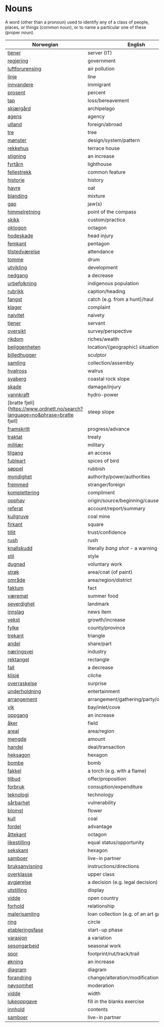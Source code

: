 # Nouns

A word (other than a pronoun) used to identify any of a class of people, places, or things (common noun), or to name a particular one of these (proper noun).

| Norwegian | English | Gender |
| --- | --- | --- |
| [tjener](https://www.ordnett.no/search?language=no&phrase=tjener) | server (IT) | m |
| [regjering](https://www.ordnett.no/search?language=no&phrase=regjering) | government | m |
| [luftforurensing](https://www.ordnett.no/search?language=no&phrase=luftforurensing) | air pollution | m |
| [linje](https://www.ordnett.no/search?language=no&phrase=linje) | line | m |
| [innvandere](https://www.ordnett.no/search?language=no&phrase=innvandere) | immigrant | m |
| [prosent](https://www.ordnett.no/search?language=no&phrase=prosent) | percent | m |
| [tap](https://www.ordnett.no/search?language=no&phrase=tap) | loss/bereavement | i |
| [skjærgård](https://www.ordnett.no/search?language=no&phrase=skjærgård) | archipelago | m |
| [agens](https://www.ordnett.no/search?language=no&phrase=agens) | agency | m |
| [utland](https://www.ordnett.no/search?language=no&phrase=utland) | foreign/abroad | m |
| [tre](https://www.ordnett.no/search?language=no&phrase=tre) | tree | i |
| [mønster](https://www.ordnett.no/search?language=no&phrase=mønster) | design/system/pattern | i |
| [rekkehus](https://www.ordnett.no/search?language=no&phrase=rekkehus) | terrace house | i |
| [stigning](https://www.ordnett.no/search?language=no&phrase=stigning) | an increase | m |
| [fyrtårn](https://www.ordnett.no/search?language=no&phrase=fyrtårn) | lighthouse | i |
| [fellestrekk](https://www.ordnett.no/search?language=no&phrase=fellestrekk) | common feature | i |
| [historie](https://www.ordnett.no/search?language=no&phrase=historie) | history | m/f |
| [havre](https://www.ordnett.no/search?language=no&phrase=havre) | oat | m |
| [blanding](https://www.ordnett.no/search?language=no&phrase=blanding) | mixture | m |
| [gap](https://www.ordnett.no/search?language=no&phrase=gap) | jaw(s) | m |
| [himmelretning](https://www.ordnett.no/search?language=no&phrase=himmelretning) | point of the compass | m |
| [skikk](https://www.ordnett.no/search?language=no&phrase=skikk) | custom/practice | m |
| [oktogon](https://www.ordnett.no/search?language=no&phrase=oktogon) | octagon | m |
| [hodeskade](https://www.ordnett.no/search?language=no&phrase=hodeskade) | head injury | m |
| [femkant](https://www.ordnett.no/search?language=no&phrase=femkant) | pentagon | m |
| [tilstedværelse](https://www.ordnett.no/search?language=no&phrase=tilstedværelse) | attendance | i |
| [tomme](https://www.ordnett.no/search?language=no&phrase=tomme) | drum | m |
| [utvikling](https://www.ordnett.no/search?language=no&phrase=utvikling) | development | m |
| [nedgang](https://www.ordnett.no/search?language=no&phrase=nedgang) | a decrease | m |
| [urbefolkning](https://www.ordnett.no/search?language=no&phrase=urbefolkning) | indigenous population | m |
| [rubrikk](https://www.ordnett.no/search?language=no&phrase=rubrikk) | caption/heading | m |
| [fangst](https://www.ordnett.no/search?language=no&phrase=fangst) | catch (e.g. from a hunt)/haul | m |
| [klager](https://www.ordnett.no/search?language=no&phrase=klager) | complaint | m |
| [naivitet](https://www.ordnett.no/search?language=no&phrase=naivitet) | naivety | m |
| [tjener](https://www.ordnett.no/search?language=no&phrase=tjener) | servant | m |
| [oversikt](https://www.ordnett.no/search?language=no&phrase=oversikt) | survey/perspective | m |
| [rikdom](https://www.ordnett.no/search?language=no&phrase=rikdom) | riches/wealth | m |
| [beliggenheten](https://www.ordnett.no/search?language=no&phrase=beliggenheten) | location/(geographic) situation | m/f |
| [billedhugger](https://www.ordnett.no/search?language=no&phrase=billedhugger) | sculptor | m |
| [samling](https://www.ordnett.no/search?language=no&phrase=samling) | collection/assembly | m |
| [hvalross](https://www.ordnett.no/search?language=no&phrase=hvalross) | walrus | m |
| [svaberg](https://www.ordnett.no/search?language=no&phrase=svaberg) | coastal rock slope | i |
| [skade](https://www.ordnett.no/search?language=no&phrase=skade) | damage/injury | m |
| [vannkraft](https://www.ordnett.no/search?language=no&phrase=vannkraft) | hydro-power | m |
| [bratte fjell](https://www.ordnett.no/search?language=no&phrase=bratte fjell) | steep slope | m |
| [framskritt](https://www.ordnett.no/search?language=no&phrase=framskritt) | progress/advance | i |
| [traktat](https://www.ordnett.no/search?language=no&phrase=traktat) | treaty | m |
| [militær](https://www.ordnett.no/search?language=no&phrase=militær) | military | m |
| [tilgang](https://www.ordnett.no/search?language=no&phrase=tilgang) | an access | i |
| [fubleart](https://www.ordnett.no/search?language=no&phrase=fubleart) | spices of bird | m/f |
| [søppel](https://www.ordnett.no/search?language=no&phrase=søppel) | rubbish | i |
| [myndighet](https://www.ordnett.no/search?language=no&phrase=myndighet) | authority/power/authorities | m |
| [fremmed](https://www.ordnett.no/search?language=no&phrase=fremmed) | stranger/foreign | m |
| [komplettering](https://www.ordnett.no/search?language=no&phrase=komplettering) | compliment | m |
| [opphav](https://www.ordnett.no/search?language=no&phrase=opphav) | origin/source/beginning/cause | i |
| [referat](https://www.ordnett.no/search?language=no&phrase=referat) | account/report/summary | i |
| [kullgruve](https://www.ordnett.no/search?language=no&phrase=kullgruve) | coal mine | m |
| [firkant](https://www.ordnett.no/search?language=no&phrase=firkant) | square | m |
| [tillit](https://www.ordnett.no/search?language=no&phrase=tillit) | trust/confidence | m |
| [rush](https://www.ordnett.no/search?language=no&phrase=rush) | rush | i |
| [knallskudd](https://www.ordnett.no/search?language=no&phrase=knallskudd) | literally _bang shot_ - a warning shot gun | i |
| [stil](https://www.ordnett.no/search?language=no&phrase=stil) | style | m |
| [dugnad](https://www.ordnett.no/search?language=no&phrase=dugnad) | voluntary work | m |
| [strøk](https://www.ordnett.no/search?language=no&phrase=strøk) | area/coat (of paint) | i |
| [område](https://www.ordnett.no/search?language=no&phrase=område) | area/region/district | i |
| [faktum](https://www.ordnett.no/search?language=no&phrase=faktum) | fact | i |
| [væremat](https://www.ordnett.no/search?language=no&phrase=væremat) | summer food | m |
| [severdighet](https://www.ordnett.no/search?language=no&phrase=severdighet) | landmark | m |
| [innslag](https://www.ordnett.no/search?language=no&phrase=innslag) | news item | i |
| [vekst](https://www.ordnett.no/search?language=no&phrase=vekst) | growth/increase | m |
| [fylke](https://www.ordnett.no/search?language=no&phrase=fylke) | county/province | i |
| [trekant](https://www.ordnett.no/search?language=no&phrase=trekant) | triangle | m |
| [andel](https://www.ordnett.no/search?language=no&phrase=andel) | share/part | m |
| [næringsvei](https://www.ordnett.no/search?language=no&phrase=næringsvei) | industry | m |
| [rektangel](https://www.ordnett.no/search?language=no&phrase=rektangel) | rectangle | i |
| [fall](https://www.ordnett.no/search?language=no&phrase=fall) | a decrease | i |
| [klisjé](https://www.ordnett.no/search?language=no&phrase=klisjé) | cliche | m |
| [overraskelse](https://www.ordnett.no/search?language=no&phrase=overraskelse) | surprise | m |
| [underholdning](https://www.ordnett.no/search?language=no&phrase=underholdning) | entertainment | m |
| [arrangement](https://www.ordnett.no/search?language=no&phrase=arrangement) | arrangement/gathering/party/organisation | i |
| [vik](https://www.ordnett.no/search?language=no&phrase=vik) | bay/inlet/cove | m |
| [oppgang](https://www.ordnett.no/search?language=no&phrase=oppgang) | an increase | m |
| [åker](https://www.ordnett.no/search?language=no&phrase=åker) | field | m |
| [areal](https://www.ordnett.no/search?language=no&phrase=areal) | area/region | i |
| [mengde](https://www.ordnett.no/search?language=no&phrase=mengde) | amount | m |
| [handel](https://www.ordnett.no/search?language=no&phrase=handel) | deal/transaction | m |
| [heksagon](https://www.ordnett.no/search?language=no&phrase=heksagon) | hexagon | m |
| [bombe](https://www.ordnett.no/search?language=no&phrase=bombe) | bomb | m |
| [fakkel](https://www.ordnett.no/search?language=no&phrase=fakkel) | a torch (e.g. with a flame) | m |
| [tilbud](https://www.ordnett.no/search?language=no&phrase=tilbud) | offer/proposition | i |
| [forbruk](https://www.ordnett.no/search?language=no&phrase=forbruk) | consuption/expenditure | i |
| [teknologi](https://www.ordnett.no/search?language=no&phrase=teknologi) | technology | m |
| [sårbarhet](https://www.ordnett.no/search?language=no&phrase=sårbarhet) | vulnerability | m |
| [blomst](https://www.ordnett.no/search?language=no&phrase=blomst) | flower | m |
| [kull](https://www.ordnett.no/search?language=no&phrase=kull) | coal | i |
| [fordel](https://www.ordnett.no/search?language=no&phrase=fordel) | advantage | m |
| [åttekant](https://www.ordnett.no/search?language=no&phrase=åttekant) | octagon | m |
| [likestilling](https://www.ordnett.no/search?language=no&phrase=likestilling) | equal status/opportunity | m |
| [sekskant](https://www.ordnett.no/search?language=no&phrase=sekskant) | hexagon | m |
| [samboer](https://www.ordnett.no/search?language=no&phrase=samboer) | live-in partner | m |
| [bruksanvisning](https://www.ordnett.no/search?language=no&phrase=bruksanvisning) | instructions/directions | m |
| [overklasse](https://www.ordnett.no/search?language=no&phrase=overklasse) | upper class | m |
| [avgjørelse](https://www.ordnett.no/search?language=no&phrase=avgjørelse) | a decision (e.g. legal decision) | m |
| [utstilling](https://www.ordnett.no/search?language=no&phrase=utstilling) | display | m |
| [vidde](https://www.ordnett.no/search?language=no&phrase=vidde) | open country | m |
| [forhold](https://www.ordnett.no/search?language=no&phrase=forhold) | relationship | i |
| [malerisamling](https://www.ordnett.no/search?language=no&phrase=malerisamling) | loan collection (e.g. of an art gallery) | m |
| [ring](https://www.ordnett.no/search?language=no&phrase=ring) | circle | m |
| [etableringsfase](https://www.ordnett.no/search?language=no&phrase=etableringsfase) | start-up phase | m |
| [varasjon](https://www.ordnett.no/search?language=no&phrase=varasjon) | a variation | m |
| [sesongarbeid](https://www.ordnett.no/search?language=no&phrase=sesongarbeid) | seasonal work | i |
| [spor](https://www.ordnett.no/search?language=no&phrase=spor) | footprint/rut/track/trail | i |
| [økning](https://www.ordnett.no/search?language=no&phrase=økning) | an increase | m |
| [diagram](https://www.ordnett.no/search?language=no&phrase=diagram) | diagram | i |
| [forandring](https://www.ordnett.no/search?language=no&phrase=forandring) | change/alteration/modification | m |
| [nøysomhet](https://www.ordnett.no/search?language=no&phrase=nøysomhet) | moderation | m |
| [vidde](https://www.ordnett.no/search?language=no&phrase=vidde) | width | m/f |
| [lukeoppgave](https://www.ordnett.no/search?language=no&phrase=lukeoppgave) | fill in the blanks exercise | m |
| [innhold](https://www.ordnett.no/search?language=no&phrase=innhold) | contents | i |
| [samboer](https://www.ordnett.no/search?language=no&phrase=samboer) | live-in partner | m |

